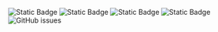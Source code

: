 ![Static Badge](https://img.shields.io/badge/blacklists-61-000000) ![Static Badge](https://img.shields.io/badge/blacklisted-3012959-cc0000) ![Static Badge](https://img.shields.io/badge/whitelisted-2254-00CC00) ![Static Badge](https://img.shields.io/badge/streaming_blacklist-28107-000000) ![GitHub issues](https://img.shields.io/github/issues/fabriziosalmi/blacklists)
